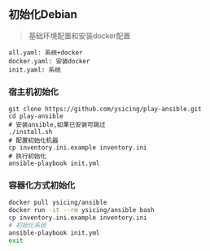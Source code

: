 ## 初始化Debian

> 基础环境配置和安装docker配置

```
all.yaml: 系统+docker
docker.yaml: 安装docker
init.yaml: 系统
```

### 宿主机初始化

```
git clone https://github.com/ysicing/play-ansible.git
cd play-ansible
# 安装ansible,如果已安装可跳过
./install.sh
# 配置初始化机器
cp inventory.ini.example inventory.ini
# 执行初始化
ansible-playbook init.yml
```

### 容器化方式初始化

```bash
docker pull ysicing/ansible
docker run -it --rm ysicing/ansible bash
cp inventory.ini.example inventory.ini
# 初始化系统
ansible-playbook init.yml
exit
```